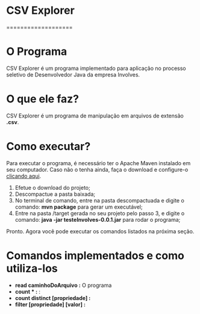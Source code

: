 # CSV Explorer 
===================

# O Programa
  CSV Explorer é um programa implementado para aplicação no processo seletivo de Desenvolvedor Java da empresa Involves.
  
# O que ele faz?
  CSV Explorer é um programa de manipulação em arquivos de extensão **.csv**.
   
# Como executar?
  Para executar o programa, é necessário ter o Apache Maven instalado em seu computador. Caso não o tenha ainda, faça o download e configure-o [clicando aqui](https://maven.apache.org/download.cgi).
  
1. Efetue o download do projeto;
2. Descompactue a pasta baixada;
3. No terminal de comando, entre na pasta descompactuada e digite o comando: **mvn package** para gerar um executável;
4. Entre na pasta /target gerada no seu projeto pelo passo 3, e digite o comando: **java -jar testeInvolves-0.0.1.jar** para rodar o programa;

Pronto. Agora você pode executar os comandos listados na próxima seção.

# Comandos implementados e como utiliza-los
  
  - **read caminhoDoArquivo :**  O programa
  - **count * :** :
  - **count distinct [propriedade] :** 
  - **filter [propriedade] [valor] :**
